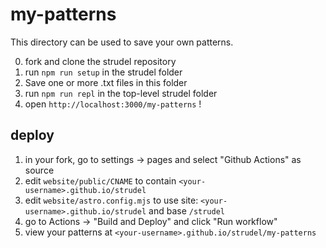 # my-patterns

This directory can be used to save your own patterns.

0. fork and clone the strudel repository
1. run `npm run setup` in the strudel folder
1. Save one or more .txt files in this folder
2. run `npm run repl` in the top-level strudel folder
3. open `http://localhost:3000/my-patterns` !

## deploy

1. in your fork, go to settings -> pages and select "Github Actions" as source
2. edit `website/public/CNAME` to contain `<your-username>.github.io/strudel`
3. edit `website/astro.config.mjs` to use site: `<your-username>.github.io/strudel` and base `/strudel`
4. go to Actions -> "Build and Deploy" and click "Run workflow"
5. view your patterns at `<your-username>.github.io/strudel/my-patterns`
